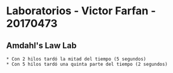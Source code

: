 # Laboratorios - Victor Farfan - 20170473
## Amdahl's Law Lab
    * Con 2 hilos tardó la mitad del tiempo (5 segundos)
    * Con 5 hilos tardó una quinta parte del tiempo (2 segundos)
